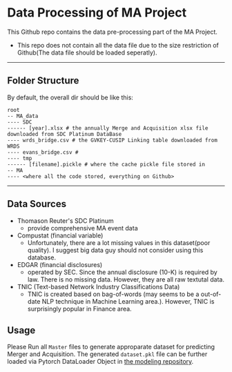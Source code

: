 # Data Processing of MA Project
This Github repo contains the data pre-processing part of the MA Project.
- This repo does not contain all the data file due to the size restriction of Github(The data file should be loaded seperatly).




---
## Folder Structure
By default, the overall dir should be like this:

```root
root
-- MA_data
---- SDC
------ [year].xlsx # the annually Merge and Acquisition xlsx file downloaded from SDC Platinum DataBase
---- wrds_bridge.csv # the GVKEY-CUSIP Linking table downloaded from WRDS
---- evans_bridge.csv # 
---- tmp
------ [filename].pickle # where the cache pickle file stored in
-- MA
---- <where all the code stored, everything on Github>

```

---
## Data Sources

- Thomason Reuter's SDC Platinum
    - provide comprehensive MA event data
- Compustat (financial variable)
    - Unfortunately, there are a lot missing values in this dataset(poor quality). I suggest big data guy should not consider using this database.
- EDGAR (financial disclosures)
    - operated by SEC. Since the annual disclosure (10-K) is required by law. There is no missing data. However, they are all raw textutal data.
- TNIC (Text-based Network Industry Classifications Data)
    - TNIC is created based on bag-of-words (may seems to be a out-of-date NLP technique in Machine Learning area.). However, TNIC is surprisingly popular in Finance area.

## Usage

Please Run all `Master` files to generate approparate dataset for predicting Merger and Acquisition. The generated `dataset.pkl` file can be further loaded via Pytorch DataLoader Object in [the modeling repository](https://github.com/dayuyang1999/Merger_Acquisition_Prediction).

